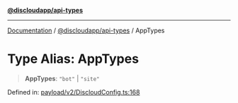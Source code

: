 [**@discloudapp/api-types**](../README.md)

***

[Documentation](../../../packages.md) / [@discloudapp/api-types](../README.md) / AppTypes

# Type Alias: AppTypes

> **AppTypes**: `"bot"` \| `"site"`

Defined in: [payload/v2/DiscloudConfig.ts:168](https://github.com/discloud/discloud.app/blob/bfcb626f6315ac03eb36b36e57f162cd101e1996/packages/api-types/payload/v2/DiscloudConfig.ts#L168)

